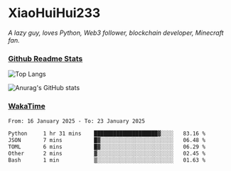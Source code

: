 # XiaoHuiHui233

*A lazy guy, loves Python, Web3 follower, blockchain developer, Minecraft fan.*

### [Github Readme Stats](https://github.com/anuraghazra/github-readme-stats)

![Top Langs](https://github-readme-stats.vercel.app/api/top-langs/?username=XiaoHuiHui233&layout=compact&theme=github_dark)

![Anurag's GitHub stats](https://github-readme-stats.vercel.app/api?username=XiaoHuiHui233&show_icons=true&theme=github_dark)

### [WakaTime](https://wakatime.com)

<!--START_SECTION:waka-->

```txt
From: 16 January 2025 - To: 23 January 2025

Python     1 hr 31 mins    ████████████████████▓░░░░   83.16 %
JSON       7 mins          █▓░░░░░░░░░░░░░░░░░░░░░░░   06.48 %
TOML       6 mins          █▓░░░░░░░░░░░░░░░░░░░░░░░   06.29 %
Other      2 mins          ▓░░░░░░░░░░░░░░░░░░░░░░░░   02.45 %
Bash       1 min           ▒░░░░░░░░░░░░░░░░░░░░░░░░   01.63 %
```

<!--END_SECTION:waka-->
